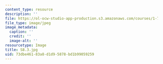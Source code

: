 ```yaml
---
content_type: resource
description: ''
file: https://ol-ocw-studio-app-production.s3.amazonaws.com/courses/1-74-land-water-food-and-climate-fall-2020/73dbe46183a8d1d95878bd1b99059259_S8.3.jpg
file_type: image/jpeg
image_metadata:
  caption: ''
  credit: ''
  image-alt: ''
resourcetype: Image
title: S8.3.jpg
uid: 73dbe461-83a8-d1d9-5878-bd1b99059259
---
```

